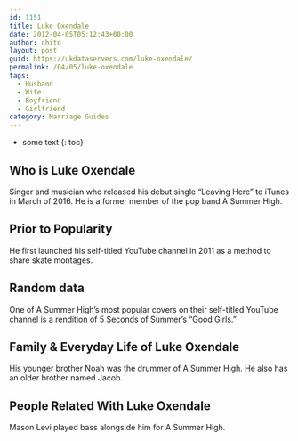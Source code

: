 ```yaml
---
id: 1151
title: Luke Oxendale
date: 2012-04-05T05:12:43+00:00
author: chito
layout: post
guid: https://ukdataservers.com/luke-oxendale/
permalink: /04/05/luke-oxendale
tags:
  - Husband
  - Wife
  - Boyfriend
  - Girlfriend
category: Marriage Guides
---
```


* some text
{: toc}
          
          
## Who is  Luke Oxendale
                  
                  
                  
Singer and musician who released his debut single &#8220;Leaving Here&#8221; to iTunes in March of 2016. He is a former member of the pop band A Summer High.
                  
                
                
                
## Prior to Popularity 
                  
                  
                  
He first launched his self-titled YouTube channel in 2011 as a method to share skate montages.
                  
                
                
                
## Random data 
                  
                  
                  
One of A Summer High&#8217;s most popular covers on their self-titled YouTube channel is a rendition of 5 Seconds of Summer&#8217;s &#8220;Good Girls.&#8221; 
                  
                
                
                
## Family & Everyday Life of Luke Oxendale
                  
                  
                  
His younger brother Noah was the drummer of A Summer High. He also has an older brother named Jacob. 
                  
                
                
                
## People Related With  Luke Oxendale
                  
                  
                  
Mason Levi played bass alongside him for A Summer High. 
                  
                
              
            
          
          
          
    
    
  
